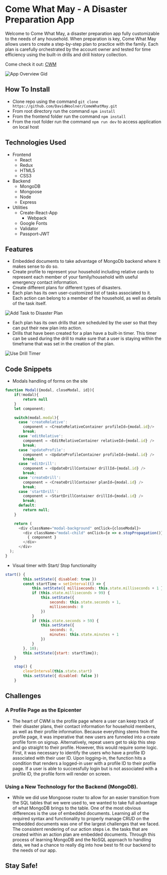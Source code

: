 # Come What May - A Disaster Preparation App

Welcome to Come What May, a disaster preparation app fully customizable to the needs of any household. When preparation is key, Come What May allows users to create a step-by-step plan to practice with the family. Each plan is carefully orchestrated by the account owner and tested for time efficiency using the built-in drills and drill history collection.  

Come check it out: [CWM](http://come-what-may.herokuapp.com/#/)

![App Overview Gid](https://media.giphy.com/media/CcA4xCjJ50ce3HBI1h/giphy.gif)

## How To Install
  * Clone repo using the command `git clone https://github.com/DavidWoolner/ComeWhatMay.git`
  * From root directory run the command `npm install` 
  * From the frontend folder run the command `npm install` 
  * From the root folder run the command `npm run dev` to access application on local host

## Technologies Used

* Frontend
  * React
  * Redux
  * HTML5
  * CSS3
* Backend
  * MongoDB
  * Mongoose
  * Node
  * Express
* Utilities 
  * Create-React-App
    * Webpack  
  * Google Fonts
  * Validator
  * Passport-JWT 
  

## Features
* Embedded documents to take advantage of MongoDb backend where it makes sense to do so.
* Create profile to represent your household including relative cards to represent each member of your family/household with useful emergency contact information.
* Create different plans for different types of disasters.
* Each plan has its own user-customized list of tasks associated to it. Each action can belong to a member of the household, as well as details of the task itself.

![Add Task to Disaster Plan](https://media.giphy.com/media/8UwACZGgQ3lp5OyIMa/giphy.gif)


* Each plan has its own drills that are scheduled by the user so that they can put their new plan into action.
* Drills that have been created for a plan have a built-in timer. This timer can be used during the drill to make sure that a user is staying within the timeframe that was set in the creation of the plan.

![Use Drill Timer](https://media.giphy.com/media/hxwcDUmHDhcCA18oT8/giphy.gif)

## Code Snippets
* Modals handling of forms on the site 
```javascript
function Modal({modal, closeModal, id}){
    if(!modal){
        return null
    }
    let component; 

    switch(modal.modal){
      case 'createRelative':
        component = <CreateRelativeContainer profileId={modal.id}/>
        break;
      case 'editRelative':
        component = <EditRelativeContainer relativeId={modal.id} />
        break;
      case 'updateProfile':
        component = <UpdateProfileContainer profileId={modal.id} />
        break;
      case 'editDrill':
        component = <UpdateDrillContainer drillId={modal.id} />
        break;
      case 'createDrill':
        component = <CreateDrillContainer planId={modal.id} />
        break;
      case 'startDrill':
        component = <StartDrillContainer drillId={modal.id} />
        break;
      default: 
        return null;
    }

    return (
      <div className="modal-background" onClick={closeModal}>
        <div className="modal-child" onClick={e => e.stopPropagation()}>
          { component }
        </div>
      </div>
  );
}
```
* Visual timer with Start/ Stop functionality
```javascript
start() {
        this.setState({ disabled: true })
        const startTime = setInterval(() => {
            this.setState({ milliseconds: this.state.milliseconds + 1 })
            if (this.state.milliseconds > 99) {
                this.setState({
                    seconds: this.state.seconds + 1,
                    milliseconds: 0
                })
            }
            if (this.state.seconds > 59) {
                this.setState({
                    seconds: 0,
                    minutes: this.state.minutes + 1
                })
            }
        }, 10);
        this.setState({start: startTime});
    }

    stop() {
        clearInterval(this.state.start)
        this.setState({ disabled: false })
    }

```

## Challenges
### A Profile Page as the Epicenter
* The heart of CWM is the profile page where a user can keep track of their disaster plans, their contact information for household members, as well as their profile information. Because everything stems from the profile page, it was imperative that new users are funneled into a create profile form on signup. Alternatively, repeat users get to skip this step and go straight to their profile. However, this would require some logic. First, it was necessary to identify the users who have a profile ID associated with their user ID. Upon logging-in, the function hits a condition that renders a logged-in user with a profile ID to their profile page. If a user is able to successfully login but is not associated with a profile ID, the profile form will render on screen. 

### Using a New Technology for the Backend (MongoDB). 
* While we did use Mongoose router to allow for an easier transition from the SQL tables that we were used to, we wanted to take full advantage of what MongoDB brings to the table. One of the most obvious differences is the use of embedded documents. Learning all of the required syntax and functionality to properly manage CRUD on the embedded documents was one of the largest challenges that we faced. The consistent rendering of our action steps i.e. the tasks that are created within an action plan are embedded documents. Through this process of learning MongoDB and the NoSQL approach to handling data, we had a chance to really dig into how best to fit our backend to the needs of our app. 


## Stay Safe!
